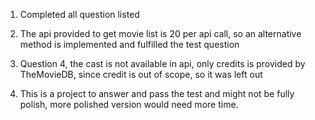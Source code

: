 1. Completed all question listed

2. The api provided to get movie list is 20 per api call, so an alternative method is implemented and fulfilled the test question

3. Question 4, the cast is not available in api, only credits is provided by TheMovieDB, since credit is out of scope, so it was left out

4. This is a project to answer and pass the test and might not be fully polish, more polished version would need more time.
